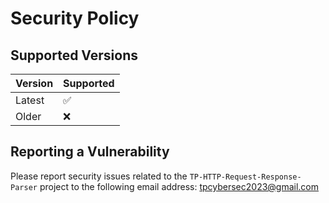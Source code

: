 # Security Policy

## Supported Versions

| Version | Supported          |
| ------- | ------------------ |
| Latest   | :white_check_mark: |
| Older   | :x:                |

## Reporting a Vulnerability

Please report security issues related to the `TP-HTTP-Request-Response-Parser` project to the following email address: tpcybersec2023@gmail.com
